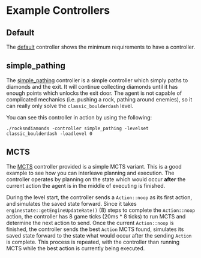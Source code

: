 
# Example Controllers

## Default
The [default](../src/ai/controller/default/default.h) controller shows the minimum requirements to have a controller.

## simple_pathing
The [simple_pathing](../src/ai/controller/simple_pathing/simple_pathing.h) controller is a simple controller which simply paths to diamonds and the exit. It will continue collecting diamonds until it has enough points which unlocks the exit door. The agent is not capable of complicated mechanics (i.e. pushing a rock, pathing around enemies), so it can really only solve the `classic_boulderdash` level. 

You can see this controller in action by using the following:
```shell
./rocksndiamonds -controller simple_pathing -levelset classic_boulderdash -loadlevel 0
```

## MCTS
The [MCTS](../src/ai/controller/mcts/mcts.h) controller provided is a simple MCTS variant. This is a good example to see how you can interleave planning and execution. The controller operates by planning on the state which would occur **after** the current action the agent is in the middle of executing is finished. 

During the level start, the controller sends a `Action::noop` as its first action, and simulates the saved state forward. Since it takes `enginestate::getEngineUpdateRate()` (8) steps to complete the `Action::noop` action, the controller has 8 game ticks (20ms * 8 ticks) to run MCTS and determine the next action to send. Once the current `Action::noop` is finished, the controller sends the best `Action` MCTS found, simulates its saved state forward to the state what would occur after the sending `Action` is complete. This process is repeated, with the controller than running MCTS while the best action is currently being executed.